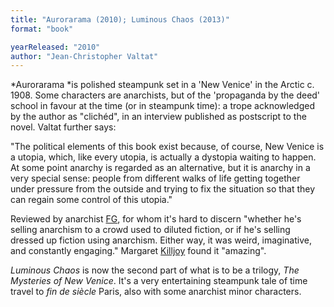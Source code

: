 ```yaml
---
title: "Aurorarama (2010); Luminous Chaos (2013)"
format: "book"

yearReleased: "2010"
author: "Jean-Christopher Valtat"
---
```

*Aurorarama *is polished steampunk set in a 'New Venice' in the Arctic c. 1908. Some characters are anarchists, but of the 'propaganda by the deed' school in favour at the time (or in steampunk time): a trope acknowledged by the author as "clichéd", in an interview published as postscript to the novel. Valtat further says:

"The political elements of this book exist because, of course, New Venice is a utopia, which, like every utopia, is actually a dystopia waiting to happen. At some point anarchy is regarded as an alternative, but it is anarchy in a very special sense: people from different walks of life getting together under pressure from the outside and trying to fix the situation so that they can regain some control of this utopia."

Reviewed by anarchist [FG](https://web.archive.org/web/20161129061226/www.leftbankbooks.com/sp.php), for whom it's hard to discern "whether he's selling anarchism to a crowd used to diluted fiction, or if he's selling dressed up fiction using anarchism. Either way, it was weird, imaginative, and constantly engaging." Margaret [Killjoy](http://www.whitecatpublications.com/interview-with-margaret-kiljoy/) found it "amazing".

*Luminous Chaos* is now the second part of what is to be a trilogy, *The Mysteries of New Venice*. It's a very entertaining steampunk tale of time travel to *fin de siècle* Paris, also with some anarchist minor characters.
 

